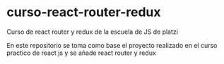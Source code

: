 # curso-react-router-redux
Curso de react router y redux de la escuela de JS de platzi

En este repositorio se toma como base el proyecto realizado en el curso practico de react js y se añade react router y redux
